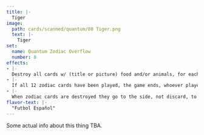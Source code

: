 ```yaml
---
title: |-
  Tiger
image: 
  path: cards/scanned/quantum/08 Tiger.png
  text: |-
    Tiger
set:
  name: Quantum Zodiac Overflow
  number: 8
effects: 
- |-
  Destroy all cards w/ (title or picture) food and/or animals, for each card destroyed, draw 2 cards.
- |-
  If all 12 zodiac cards have been played, the game ends, whoever played the most wins, 6-6 ends as a tie.
- |-
  When zodiac cards are destroyed they go to the side, not discard, to be counted at the end.
flavor-text: |-
  "Futbol Español"
---
```

Some actual info about this thing TBA.
